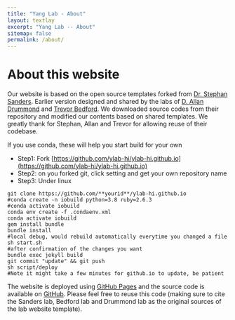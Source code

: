```yaml
---
title: "Yang Lab - About"
layout: textlay
excerpt: "Yang Lab -- About"
sitemap: false
permalink: /about/
---
```


# About this website

Our website is based on the open source templates forked from [Dr. Stephan Sanders](https://github.com/sanderslab/sanderslab.github.io). Earlier version designed and shared by the labs of [D. Allan Drummond](http://www.allanlab.org/aboutwebsite.html) and [Trevor Bedford](http://bedford.io/misc/about/). We downloaded source codes from their repository and modified our contents based on shared templates. We greatly thank for Stephan, Allan and Trevor for allowing reuse of their codebase. 

If you use conda, these will help you start build for your own
- Step1: Fork [https://github.com/ylab-hi/ylab-hi.github.io](https://github.com/ylab-hi/ylab-hi.github.io)
- Step2: on you forked git, click setting and get your own repository name
- Step3: Under linux
```
git clone https://github.com/**yourid**/ylab-hi.github.io
#conda create -n iobuild python=3.8 ruby=2.6.3
#conda activate iobuild
conda env create -f .condaenv.xml
conda activate iobuild
gem install bundle
bundle install
#local debug, would rebuild automatically everytime you changed a file
sh start.sh
#after confirmation of the changes you want
bundle exec jekyll build
git commit "update" && git push
sh script/deploy
#Note it might take a few minutes for github.io to update, be patient
```

The website is deployed using [GitHub Pages](https://ylab_hi.github.io) and the source code is available on [GitHub](https://github.com/ylab_hi). Please feel free to reuse this code (making sure to cite the Sanders lab, Bedford lab and Drummond lab as the original sources of the lab website template).


